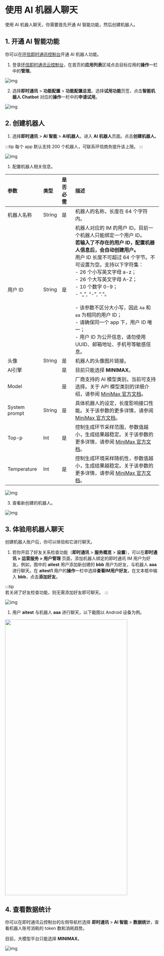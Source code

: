 # 使用 AI 机器人聊天

使用 AI 机器人聊天，你需要首先开通 AI 智能功能，然后创建机器人。

## 1. 开通 AI 智能功能

你可以在[环信即时通讯控制台](https://console.easemob.com/user/login)开通 AI 机器人功能。

1. 登录[环信即时通讯云控制台](https://console.easemob.com/user/login)，在首页的**应用列表**区域点击目标应用的**操作**一栏中的**管理**。

![img](@static/images/aigc/app_select.png)

2. 选择**即时通讯** > **功能配置** > **功能配置总览**。选择**试用功能**页签，点击**智能机器人 Chatbot** 对应的**操作**一栏中的**申请试用**。

![img](@static/images/aigc/ai_open.png)

## 2. 创建机器人

1. 选择**即时通讯** > **AI 智能** > **AI机器人**，进入 **AI 机器人**页面。点击**创建机器人**。

:::tip
每个 app 默认支持 200 个机器人，可联系环信商务提升该上限。
:::

![img](@static/images/aigc/aichatbot_create.png)

1. 配置机器人相关信息。

| 参数   | 类型   | 是否必需     | 描述      |
| :--------- | :----- | :----------- | :--------- |
| 机器人名称                         | String      | 是  | 机器人的名称，长度在 64 个字符内。   |
| 用户 ID                            | String      | 是  | 机器人对应的 IM 的用户 ID。目前一个机器人只能绑定一个用户 ID。<br/>**若输入了不存在的用户 ID，配置机器人信息后，会自动创建用户。**<br/>用户 ID 长度不可超过 64 个字节。不可设置为空。支持以下字符集：<br/>- 26 个小写英文字母 a-z；<br/>- 26 个大写英文字母 A-Z；<br/>- 10 个数字 0-9；<br/>- “\_”, “-”, “.”。 <br/><Container type="notice" title="注意"><br/>- 该参数不区分大小写，因此 `Aa` 和 `aa` 为相同的用户 ID；<br/>- 请确保同一个 app 下，用户 ID 唯一；<br/>- 用户 ID 为公开信息，请勿使用 UUID、邮箱地址、手机号等敏感信息。</Container>   | 
| 头像                               | String      | 是  | 机器人的头像图片链接。  |
| AI引擎       |        | 是  | 目前只能选择 **MINIMAX**。 | 
| Model                    |   | 是   | 厂商支持的 AI 模型类别，当前可支持选择。关于 API 模型类别的详细介绍，请参阅 [MiniMax 官方文档](https://platform.minimaxi.com/document/Models?key=66701cb01d57f38758d581a4)。 |
| System prompt                   | String      | 是  | 具体机器人的设定，长度影响接口性能。关于该参数的更多详情，请参阅 [MiniMax 官方文档](https://platform.minimaxi.com/document/ChatCompletion%20Pro?key=66718f6ba427f0c8a57015ff)。 | 
| Top-p              | Int         | 是  | 控制生成环节采样范围，参数值越小，生成结果越稳定。关于该参数的更多详情，请参阅 [MiniMax 官方文档](https://platform.minimaxi.com/document/ChatCompletion%20Pro?key=66718f6ba427f0c8a57015ff)。|
| Temperature        | Int         | 是  | 控制生成环境采样随机性，参数值越小，生成结果越稳定。关于该参数的更多详情，请参阅 [MiniMax 官方文档](https://platform.minimaxi.com/document/ChatCompletion%20Pro?key=66718f6ba427f0c8a57015ff)。 |

![img](@static/images/aigc/aichatbot_configure.png)

3. 查看新创建的机器人。

![img](@static/images/aigc/aichatbot_view.png)

## 3. 体验用机器人聊天

创建机器人账户后，你可以体验和它进行聊天。

1. 若你开启了好友关系检查功能（**即时通讯** > **服务概览** > **设置**），可以在**即时通讯 > 运营服务 > 用户管理** 页面，添加机器人绑定的即时通讯 IM 用户为好友。例如，图中的 **aitest** 用户添加新创建的 **bbb** 用户为好友，与机器人 **aaa** 进行聊天。在 **aitest1** 用户的**操作**一栏中选择**查看IM用户好友**，在文本框中输入 **bbb**，点击**添加好友**。
   
:::tip   
若关闭了好友检查功能，则无需添加好友即可聊天。
:::

![img](@static/images/aigc/ai_add_contact.png)

1. 用户 **aitest** 与机器人 **aaa** 进行聊天，以下截图以 Android 设备为例。

<img src=@static/images/aigc/ai_chat.png  width="400" height="900"/>



## 4. 查看数据统计

你可以在即时通讯云控制台的左侧导航栏选择 **即时通讯** > **AI 智能** > **数据统计**，查看机器人账号消耗的 token 数和消耗趋势。

目前，大模型平台只能选择 **MINIMAX**。

![img](@static/images/aigc/ai_token_statistic.png)




 







